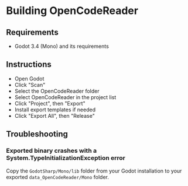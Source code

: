 # Building OpenCodeReader

## Requirements
- Godot 3.4 (Mono) and its requirements

## Instructions
- Open Godot
- Click "Scan"
- Select the OpenCodeReader folder
- Select OpenCodeReader in the project list
- Click "Project", then "Export"
- Install export templates if needed
- Click "Export All", then "Release"

## Troubleshooting
### Exported binary crashes with a System.TypeInitializationException error
Copy the `GodotSharp/Mono/lib` folder from your Godot installation to your exported `data_OpenCodeReader/Mono` folder.
